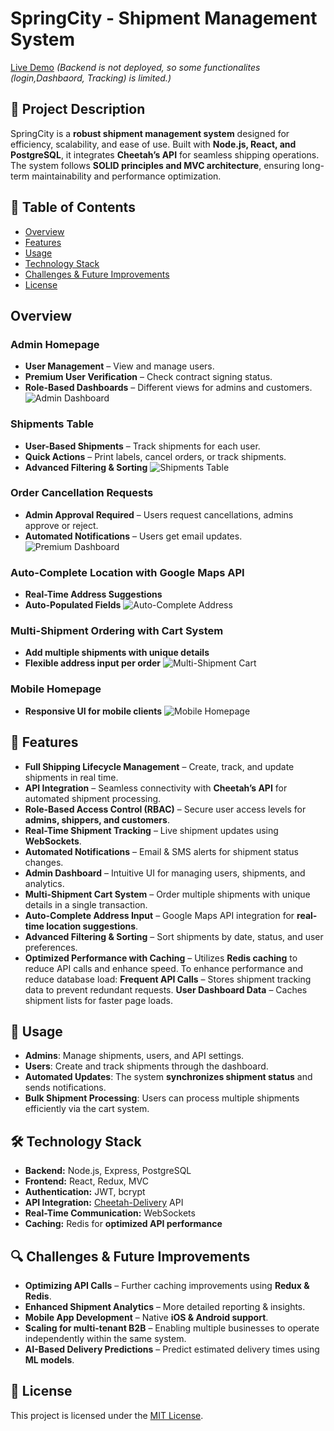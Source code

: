 # SpringCity - Shipment Management System

[Live Demo](https://frontend-sprintcity.vercel.app/) *(Backend is not deployed, so some functionalites (login,Dashbaord, Tracking) is limited.)*

## 📌 Project Description
SpringCity is a **robust shipment management system** designed for efficiency, scalability, and ease of use. Built with **Node.js, React, and PostgreSQL**, it integrates **Cheetah’s API** for seamless shipping operations. The system follows **SOLID principles and MVC architecture**, ensuring long-term maintainability and performance optimization.

## 📖 Table of Contents
- [Overview](#overview)
- [Features](#🚀features)
- [Usage](#usage)
- [Technology Stack](#technology-stack)
- [Challenges & Future Improvements](#challenges--future-improvements)
- [License](#license)


##  Overview
### **Admin Homepage**
- **User Management** – View and manage users.
- **Premium User Verification** – Check contract signing status.
- **Role-Based Dashboards** – Different views for admins and customers.
![Admin Dashboard](https://github.com/user-attachments/assets/aa1d9e1b-3e86-443e-8414-a7f80052e487)

### **Shipments Table**
- **User-Based Shipments** – Track shipments for each user.
- **Quick Actions** – Print labels, cancel orders, or track shipments.
-  **Advanced Filtering & Sorting**
![Shipments Table](https://github.com/user-attachments/assets/c420685d-9042-4a61-b020-14620c450a47)

### **Order Cancellation Requests**
- **Admin Approval Required** – Users request cancellations, admins approve or reject.
- **Automated Notifications** – Users get email updates.
![Premium Dashboard](https://drive.google.com/uc?id=1Fvwfxq1JgbC65q9Jhrr9Svw3XM-Xp-eU)

### **Auto-Complete Location with Google Maps API**
- **Real-Time Address Suggestions**
- **Auto-Populated Fields**
![Auto-Complete Address](https://drive.google.com/uc?id=1cnmh-hpn9d7lGpBcXkpYZUCBpK3QuJxn)

### **Multi-Shipment Ordering with Cart System**
- **Add multiple shipments with unique details**
- **Flexible address input per order**
![Multi-Shipment Cart](https://drive.google.com/uc?id=19CR7dLHMhyzU1hHrIapCIGMWaYv96gkn)

### **Mobile Homepage**
- **Responsive UI for mobile clients**
![Mobile Homepage](https://github.com/user-attachments/assets/1e4c1b37-7fc8-4032-98d4-d765e6cabc86)

## 🚀 Features
- **Full Shipping Lifecycle Management** – Create, track, and update shipments in real time.
- **API Integration** – Seamless connectivity with **Cheetah’s API** for automated shipment processing.
- **Role-Based Access Control (RBAC)** – Secure user access levels for **admins, shippers, and customers**.
- **Real-Time Shipment Tracking** – Live shipment updates using **WebSockets**.
- **Automated Notifications** – Email & SMS alerts for shipment status changes.
- **Admin Dashboard** – Intuitive UI for managing users, shipments, and analytics.
- **Multi-Shipment Cart System** – Order multiple shipments with unique details in a single transaction.
- **Auto-Complete Address Input** – Google Maps API integration for **real-time location suggestions**.
- **Advanced Filtering & Sorting** – Sort shipments by date, status, and user preferences.
- **Optimized Performance with Caching** – Utilizes **Redis caching** to reduce API calls and enhance speed.
  To enhance performance and reduce database load:
   **Frequent API Calls** – Stores shipment tracking data to prevent redundant requests.
   **User Dashboard Data** – Caches shipment lists for faster page loads.
## 🔧 Usage
- **Admins**: Manage shipments, users, and API settings.
- **Users**: Create and track shipments through the dashboard.
- **Automated Updates**: The system **synchronizes shipment status** and sends notifications.
- **Bulk Shipment Processing**: Users can process multiple shipments efficiently via the cart system.

## 🛠 Technology Stack
- **Backend:** Node.js, Express, PostgreSQL
- **Frontend:** React, Redux, MVC
- **Authentication:** JWT, bcrypt
- **API Integration:** [Cheetah-Delivery](https://chitadelivery.co.il/) API
- **Real-Time Communication:** WebSockets
- **Caching:** Redis for **optimized API performance**

## 🔍 Challenges & Future Improvements
- **Optimizing API Calls** – Further caching improvements using **Redux & Redis**.
- **Enhanced Shipment Analytics** – More detailed reporting & insights.
- **Mobile App Development** – Native **iOS & Android support**.
- **Scaling for multi-tenant B2B** – Enabling multiple businesses to operate independently within the same system.
- **AI-Based Delivery Predictions** – Predict estimated delivery times using **ML models**.

## 📜 License
This project is licensed under the [MIT License](LICENSE).

